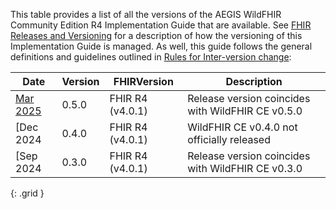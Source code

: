 
This table provides a list of all the versions of the AEGIS WildFHIR Community Edition R4 Implementation Guide that are available. See [FHIR Releases and Versioning](http://build.fhir.org/versions.html#versions) for a description of how the versioning of this Implementation Guide is managed. As well, this guide follows the general definitions and guidelines outlined in [Rules for Inter-version change](http://build.fhir.org/versions.html#change):

| **Date** | **Version** | **FHIRVersion** | **Description** |
| -------- | ----------- | --------------- | --------------- |
| [Mar 2025](index.html) | 0.5.0 | FHIR R4 (v4.0.1) | Release version coincides with WildFHIR CE v0.5.0 |
| [Dec 2024 | 0.4.0 | FHIR R4 (v4.0.1) | WildFHIR CE v0.4.0 not officially released |
| [Sep 2024 | 0.3.0 | FHIR R4 (v4.0.1) | Release version coincides with WildFHIR CE v0.3.0 |
{: .grid }
